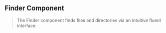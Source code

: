 ## Finder Component
> The Finder component finds files and directories via an intuitive fluent interface.